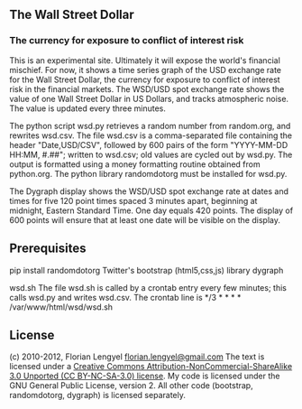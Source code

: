 ## The Wall Street Dollar ##
### The currency for exposure to conflict of interest risk ###

This is an experimental site. Ultimately it will expose the world's 
financial mischief.  For now, it shows a time series graph of the USD 
exchange rate for the Wall Street Dollar, the currency for exposure to 
conflict of interest risk in the financial markets. The WSD/USD spot
exchange rate shows the value of one Wall Street Dollar in US Dollars,
and tracks atmospheric noise. The value is updated every three minutes.

The python script wsd.py retrieves a random number from random.org, and 
rewrites wsd.csv. The file wsd.csv is a comma-separated file containing
the header "Date,USD/CSV", followed by  600 pairs of the form 
"YYYY-MM-DD HH:MM, #.##";  written to wsd.csv; old values are cycled out
by wsd.py.  The output is formatted using a money formatting routine obtained 
from python.org.  The python library randomdotorg must be installed for 
wsd.py. 

The Dygraph display shows the WSD/USD spot exchange rate at dates and times 
for five 120 point times spaced 3 minutes apart, beginning at midnight, 
Eastern Standard Time.  One day equals 420 points. The display of 600 points 
will ensure that at least one date will be visible on the display.

## Prerequisites ##
pip install randomdotorg
Twitter's bootstrap (html5,css,js) library
dygraph

wsd.sh
The file wsd.sh is called by a crontab entry every few minutes; this
calls wsd.py and writes wsd.csv. The crontab line is
*/3 * * * * /var/www/html/wsd/wsd.sh

## License ##

(c) 2010-2012, Florian Lengyel florian.lengyel@gmail.com
The text is licensed under a [Creative Commons Attribution-NonCommercial-ShareAlike 3.0 Unported (CC BY-NC-SA-3.0)  license](http://creativecommons.org/licenses/by-nc-sa/3.0/).  My code is licensed under the GNU General Public License, version 2. All other code (bootstrap, randomdotorg, dygraph) is licensed separately.
